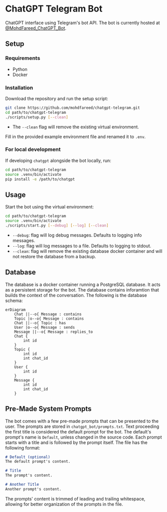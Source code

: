 # ChatGPT Telegram Bot

ChatGPT interface using Telegram's bot API. The bot is currently hosted at
[@MohdFareed_ChatGPT_Bot](https://t.me/MohdFareed_ChatGPT_Bot).

## Setup

### Requirements

- Python
- Docker

### Installation

Download the repository and run the setup script:

```sh
git clone https://github.com/mohdfareed/chatgpt-telegram.git
cd path/to/chatgpt-telegram
./scripts/setup.py [--clean]
```

- The `--clean` flag will remove the existing virtual environment.

Fill in the provided example environment file and renamed it to `.env`.

### For local development

If developing `chatgpt` alongside the bot locally, run:

```sh
cd path/to/chatgpt-telegram
source .venv/bin/activate
pip install -e /path/to/chatgpt
```

## Usage

Start the bot using the virtual environment:

```sh
cd path/to/chatgpt-telegram
source .venv/bin/activate
./scripts/start.py [--debug] [--log] [--clean]
```

- `--debug`: flag will log debug messages. Defaults to logging info messages.
- `--log`: flag will log messages to a file. Defaults to logging to stdout.
- `--clean`: flag will remove the existing database docker container and will
    not restore the database from a backup.

## Database

The database is a docker container running a PostgreSQL database. It acts as a
persistent storage for the bot. The database contains inforamtion that builds
the context of the conversation. The following is the database schema:

```mermaid
erDiagram
    Chat ||--o{ Message : contains
    Topic |o--o{ Message : contains
    Chat ||--o{ Topic : has
    User |o--o{ Message : sends
    Message ||--o{ Message : replies_to
    Chat {
        int id
    }
    Topic {
        int id
        int chat_id
    }
    User {
        int id
    }
    Message {
        int id
        int chat_id
    }
```

## Pre-Made System Prompts

The bot comes with a few pre-made prompts that can be presented to the user.
The prompts are stored in `chatgpt_bot/prompts.txt`. Text proceeding the first
title is considered the default prompt for the bot. The default's prompt's
name is `Default`, unless changed in the source code. Each prompt starts with
a title and is followed by the prompt itself. The file has the following format:

```markdown
# Default (optional)
The default prompt's content.

# Title
The prompt's content.

# Another Title
Another prompt's content.
```

The prompts' content is trimmed of leading and trailing whitespace, allowing
for better organization of the prompts in the file.
